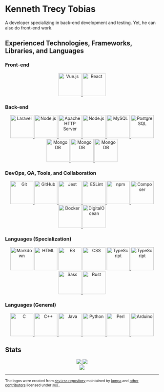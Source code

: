 # Kenneth Trecy Tobias
A developer specializing in back-end development and testing. Yet, he can also do front-end work.

## Experienced Technologies, Frameworks, Libraries, and Languages

### Front-end
<div align="center">
	<a href="https://vuejs.org/">
		<img height="75px" width="75px" title="Vue.js" src="https://cdn.jsdelivr.net/gh/devicons/devicon/icons/vuejs/vuejs-original.svg">
	</a>
	<a href="https://reactjs.org/">
		<img height="75px" width="75px" title="React" src="https://cdn.jsdelivr.net/gh/devicons/devicon/icons/react/react-original.svg">
	</a>
</div>

### Back-end
<div align="center">
	<a href="https://laravel.com/">
		<img height="75px" width="75px" title="Laravel" src="https://cdn.jsdelivr.net/gh/devicons/devicon/icons/laravel/laravel-plain.svg">
	</a>
	<a href="https://expressjs.com/">
		<img height="75px" width="75px" title="Node.js" src="https://cdn.jsdelivr.net/gh/devicons/devicon/icons/express/express-original.svg">
	</a>
	<a href="https://httpd.apache.org/">
		<img height="75px" width="75px" title="Apache HTTP Server" src="https://cdn.jsdelivr.net/gh/devicons/devicon/icons/apache/apache-original.svg">
	</a>
	<a href="https://nodejs.org/en/">
		<img height="75px" width="75px" title="Node.js" src="https://cdn.jsdelivr.net/gh/devicons/devicon/icons/nodejs/nodejs-original.svg">
	</a>
	<a href="https://mysql.com/">
		<img height="75px" width="75px" title="MySQL" src="https://cdn.jsdelivr.net/gh/devicons/devicon/icons/mysql/mysql-original.svg">
	</a>
	<a href="https://postgresql.org/">
		<img height="75px" width="75px" title="PostgreSQL" src="https://cdn.jsdelivr.net/gh/devicons/devicon/icons/postgresql/postgresql-original.svg">
	</a>
	<a href="https://www.mongodb.com/">
		<img height="75px" width="75px" title="MongoDB" src="https://cdn.jsdelivr.net/gh/devicons/devicon/icons/mongodb/mongodb-original.svg">
	</a>
	<a href="https://www.sqlite.org/index.html">
		<img height="75px" width="75px" title="MongoDB" src="https://cdn.jsdelivr.net/gh/devicons/devicon/icons/sqlite/sqlite-original.svg">
	</a>
	<a href="https://sequelize.org/">
		<img height="75px" width="75px" title="MongoDB" src="https://cdn.jsdelivr.net/gh/devicons/devicon/icons/sequelize/sequelize-original.svg">
	</a>
</div>

### DevOps, QA, Tools, and Collaboration
<div align="center">
	<a href="https://git-scm.com/">
		<img height="75px" width="75px" title="Git" src="https://cdn.jsdelivr.net/gh/devicons/devicon/icons/git/git-original.svg">
	</a>
	<a href="https://github.com/">
		<img height="75px" width="75px" title="GitHub" src="https://cdn.jsdelivr.net/gh/devicons/devicon/icons/github/github-original.svg">
	</a>
	<a href="https://jestjs.io/">
		<img height="75px" width="75px" title="Jest" src="https://cdn.jsdelivr.net/gh/devicons/devicon/icons/jest/jest-plain.svg">
	</a>
	<a href="https://eslint.org/">
		<img height="75px" width="75px" title="ESLint" src="https://cdn.jsdelivr.net/gh/devicons/devicon/icons/eslint/eslint-original.svg">
	</a>
	<a href="https://www.npmjs.com/">
		<img height="75px" width="75px" title="npm" src="https://cdn.jsdelivr.net/gh/devicons/devicon/icons/npm/npm-original-wordmark.svg">
	</a>
	<a href="https://getcomposer.org/">
		<img height="75px" width="75px" title="Composer" src="https://cdn.jsdelivr.net/gh/devicons/devicon/icons/composer/composer-original.svg">
	</a>
	<a href="https://www.docker.com/">
		<img height="75px" width="75px" title="Docker" src="https://cdn.jsdelivr.net/gh/devicons/devicon/icons/docker/docker-original.svg">
	</a>
	<a href="https://www.digitalocean.com/">
		<img height="75px" width="75px" title="DigitalOcean" src="https://cdn.jsdelivr.net/gh/devicons/devicon/icons/digitalocean/digitalocean-original.svg">
	</a>
</div>

### Languages (Specialization)
<div align="center">
	<img height="75px" width="75px" title="Markdown" src="https://cdn.jsdelivr.net/gh/devicons/devicon/icons/markdown/markdown-original.svg">
	<img height="75px" width="75px" title="HTML" src="https://cdn.jsdelivr.net/gh/devicons/devicon/icons/html5/html5-original.svg">
	<img height="75px" width="75px" title="ES" src="https://cdn.jsdelivr.net/gh/devicons/devicon/icons/javascript/javascript-original.svg">
	<img height="75px" width="75px" title="CSS" src="https://cdn.jsdelivr.net/gh/devicons/devicon/icons/css3/css3-original.svg">
	<a href="https://www.php.net/">
		<img height="75px" width="75px" title="TypeScript" src="https://cdn.jsdelivr.net/gh/devicons/devicon/icons/php/php-original.svg">
	</a>
	<a href="https://www.typescriptlang.org/">
		<img height="75px" width="75px" title="TypeScript" src="https://cdn.jsdelivr.net/gh/devicons/devicon/icons/typescript/typescript-original.svg">
	</a>
	<a href="https://sass-lang.com/">
		<img height="75px" width="75px" title="Sass" src="https://cdn.jsdelivr.net/gh/devicons/devicon/icons/sass/sass-original.svg">
	</a>
	<a href="https://www.rust-lang.org/">
		<img height="75px" width="75px" title="Rust" src="https://cdn.jsdelivr.net/gh/devicons/devicon/icons/rust/rust-plain.svg">
	</a>
</div>

### Languages (General)
<div align="center">
	<a href="https://en.cppreference.com/w/c">
		<img height="75px" width="75px" title="C" src="https://cdn.jsdelivr.net/gh/devicons/devicon/icons/c/c-original.svg">
	</a>
	<a href="https://en.cppreference.com/w/cpp">
		<img height="75px" width="75px" title="C++" src="https://cdn.jsdelivr.net/gh/devicons/devicon/icons/cplusplus/cplusplus-original.svg">
	</a>
	<a href="https://www.java.com/en/">
		<img height="75px" width="75px" title="Java" src="https://cdn.jsdelivr.net/gh/devicons/devicon/icons/java/java-original.svg">
	</a>
	<a href="https://www.python.org/">
		<img height="75px" width="75px" title="Python" src="https://cdn.jsdelivr.net/gh/devicons/devicon/icons/python/python-original.svg">
	</a>
	<a href="https://www.perl.org/">
		<img height="75px" width="75px" title="Perl" src="https://cdn.jsdelivr.net/gh/devicons/devicon/icons/perl/perl-original.svg">
	</a>
	<a href="https://www.arduino.cc/reference/en/">
		<img height="75px" width="75px" title="Arduino" src="https://cdn.jsdelivr.net/gh/devicons/devicon/icons/arduino/arduino-original.svg">
	</a>
</div>

## Stats
<div align="center">
	<a href="https://git.io/streak-stats">
		<img src="https://streak-stats.demolab.com?user=KennethTrecy&theme=dark&hide_border=true&date_format=%5BY%20%5DM%20j&background=1A1B27&currStreakLabel=6C9FF4&ring=628FDA&currStreakNum=628FDA&fire=628FDA"/>
	</a>
	<a href="https://github.com/anuraghazra/github-readme-stats">
		<img src="https://github-readme-stats-sigma-ten-24.vercel.app/api?count_private=true&username=kennethtrecy&show_icons=true&theme=tokyonight&cache_seconds=21600&hide_border=true"/>
	</a>
	<br/>
	<a href="https://github.com/anuraghazra/github-readme-stats">
		<img src="https://github-readme-stats-sigma-ten-24.vercel.app/api/top-langs/?username=kennethtrecy&theme=tokyonight&cache_seconds=21600&hide_border=true&layout=compact&langs_count=7"/>
	</a>
</div>

---

<small>The logos were created from [`devicon` repository] maintained by [konpa] and [other
contributors] licensed under [MIT].</small>

[MIT]: https://github.com/devicons/devicon/blob/master/LICENSE
[`devicon` repository]: https://github.com/konpa
[konpa]: https://github.com/konpa
[other contributors]: https://github.com/devicons/devicon/graphs/contributors
